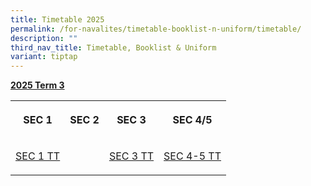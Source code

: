 ```yaml
---
title: Timetable 2025
permalink: /for-navalites/timetable-booklist-n-uniform/timetable/
description: ""
third_nav_title: Timetable, Booklist & Uniform
variant: tiptap
---
```

<p></p>
<p><strong><u>2025 Term 3</u></strong>
</p>
<table style="minWidth: 100px">
<colgroup>
<col>
<col>
<col>
<col>
</colgroup>
<tbody>
<tr>
<th rowspan="1" colspan="1">
<p><strong>SEC 1</strong>
</p>
</th>
<th rowspan="1" colspan="1">
<p><strong>SEC 2</strong>
</p>
</th>
<th rowspan="1" colspan="1">
<p><strong>SEC 3</strong>
</p>
</th>
<th rowspan="1" colspan="1">
<p><strong>SEC 4/5</strong>
</p>
</th>
</tr>
<tr>
<td rowspan="1" colspan="1">
<p><a href="/files/2025 T3 TT/Sec_1_TTb.pdf" rel="noopener nofollow" target="_blank">SEC 1 TT</a>
</p>
</td>
<td rowspan="1" colspan="1">
<p></p>
</td>
<td rowspan="1" colspan="1">
<p><a href="/files/2025 T3 TT/SEC_3_TTa.pdf" rel="noopener nofollow" target="_blank">SEC 3 TT</a>
</p>
</td>
<td rowspan="1" colspan="1">
<p><a href="/files/2025 T3 TT/SEC_4_TTa.pdf" rel="noopener nofollow" target="_blank">SEC 4-5 TT</a>
</p>
</td>
</tr>
</tbody>
</table>
<p></p>
<p></p>
<p></p>
<p></p>
<p></p>
<p></p>
<p></p>
<p></p>
<p></p>
<p></p>
<p></p>
<p></p>